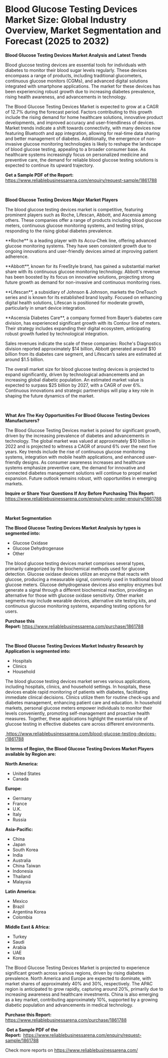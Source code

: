 <p><h1>Blood Glucose Testing Devices Market Size: Global Industry Overview, Market Segmentation and Forecast (2025 to 2032)</h1></p><p><strong>Blood Glucose Testing Devices Market Analysis and Latest Trends</strong></p>
<p><p>Blood glucose testing devices are essential tools for individuals with diabetes to monitor their blood sugar levels regularly. These devices encompass a range of products, including traditional glucometers, continuous glucose monitors (CGMs), and advanced digital solutions integrated with smartphone applications. The market for these devices has been experiencing robust growth due to increasing diabetes prevalence, rising health awareness, and advancements in technology.</p><p>The Blood Glucose Testing Devices Market is expected to grow at a CAGR of 12.7% during the forecast period. Factors contributing to this growth include the rising demand for home healthcare solutions, innovative product developments, and improved accuracy and user-friendliness of devices. Market trends indicate a shift towards connectivity, with many devices now featuring Bluetooth and app integration, allowing for real-time data sharing and better management of diabetes. Additionally, the emergence of non-invasive glucose monitoring technologies is likely to reshape the landscape of blood glucose testing, appealing to a broader consumer base. As healthcare systems increasingly focus on personalized medicine and preventive care, the demand for reliable blood glucose testing solutions is expected to continue its upward trajectory.</p></p>
<p><strong>Get a Sample PDF of the Report:&nbsp;</strong> <a href="https://www.reliablebusinessarena.com/enquiry/request-sample/1861788?utm_campaign=2868&utm_medium=2&utm_source=Github&utm_content=ia&utm_term=04032025&utm_id=blood-glucose-testing-devices">https://www.reliablebusinessarena.com/enquiry/request-sample/1861788</a></p>
<p>&nbsp;</p>
<p><strong>Blood Glucose Testing Devices Major Market Players</strong></p>
<p><p>The blood glucose testing devices market is competitive, featuring prominent players such as Roche, Lifescan, Abbott, and Ascensia among others. These companies offer a range of products including blood glucose meters, continuous glucose monitoring systems, and testing strips, responding to the rising global diabetes prevalence.</p><p>**Roche** is a leading player with its Accu-Chek line, offering advanced glucose monitoring systems. They have seen consistent growth due to ongoing innovations and user-friendly devices aimed at improving patient adherence.</p><p>**Abbott**, known for its FreeStyle brand, has gained a substantial market share with its continuous glucose monitoring technology. Abbott's revenue has been boosted by its focus on innovative solutions, projecting strong future growth as demand for non-invasive and continuous monitoring rises.</p><p>**Lifescan**, a subsidiary of Johnson & Johnson, markets the OneTouch series and is known for its established brand loyalty. Focused on enhancing digital health solutions, Lifescan is positioned for moderate growth, particularly in smart device integration.</p><p>**Ascensia Diabetes Care**, a company formed from Bayer’s diabetes care division, has experienced significant growth with its Contour line of meters. Their strategy includes expanding their digital ecosystem, anticipating robust growth fueled by technological integration.</p><p>Sales revenues indicate the scale of these companies: Roche's Diagnostics division reported approximately $14 billion, Abbott generated around $10 billion from its diabetes care segment, and Lifescan’s sales are estimated at around $1.5 billion.</p><p>The overall market size for blood glucose testing devices is projected to expand significantly, driven by technological advancements and an increasing global diabetic population. An estimated market value is expected to surpass $25 billion by 2027, with a CAGR of over 6%. Continuous innovations and strategic partnerships will play a key role in shaping the future dynamics of the market.</p></p>
<p>&nbsp;</p>
<p><strong>What Are The Key Opportunities For Blood Glucose Testing Devices Manufacturers?</strong></p>
<p><p>The Blood Glucose Testing Devices market is poised for significant growth, driven by the increasing prevalence of diabetes and advancements in technology. The global market was valued at approximately $10 billion in 2022 and is projected to witness a CAGR of around 6% over the next five years. Key trends include the rise of continuous glucose monitoring systems, integration with mobile health applications, and enhanced user-friendly designs. As consumer awareness increases and healthcare systems emphasize preventive care, the demand for innovative and connected diabetes management solutions will continue to propel market expansion. Future outlook remains robust, with opportunities in emerging markets.</p></p>
<p><strong>Inquire or Share Your Questions If Any Before Purchasing This Report:</strong> <a href="https://www.reliablebusinessarena.com/enquiry/pre-order-enquiry/1861788?utm_campaign=2868&utm_medium=2&utm_source=Github&utm_content=ia&utm_term=04032025&utm_id=blood-glucose-testing-devices">https://www.reliablebusinessarena.com/enquiry/pre-order-enquiry/1861788</a></p>
<p>&nbsp;</p>
<p><strong>Market Segmentation</strong></p>
<p><strong>The Blood Glucose Testing Devices Market Analysis by types is segmented into:</strong></p>
<p><ul><li>Glucose Oxidase</li><li>Glucose Dehydrogenase</li><li>Other</li></ul></p>
<p><p>The blood glucose testing devices market comprises several types, primarily categorized by the biochemical methods used for glucose detection. Glucose oxidase devices utilize an enzyme that reacts with glucose, producing a measurable signal, commonly used in traditional blood glucose meters. Glucose dehydrogenase devices also employ enzymes but generate a signal through a different biochemical reaction, providing an alternative for those with glucose oxidase sensitivity. Other market segments may include wearable devices, alternative site testing kits, and continuous glucose monitoring systems, expanding testing options for users.</p></p>
<p><strong>Purchase this Report:&nbsp;</strong><a href="https://www.reliablebusinessarena.com/purchase/1861788?utm_campaign=2868&utm_medium=2&utm_source=Github&utm_content=ia&utm_term=04032025&utm_id=blood-glucose-testing-devices">https://www.reliablebusinessarena.com/purchase/1861788</a></p>
<p>&nbsp;</p>
<p><strong>The Blood Glucose Testing Devices Market Industry Research by Application is segmented into:</strong></p>
<p><ul><li>Hospitals</li><li>Clinics</li><li>Household</li></ul></p>
<p><p>The blood glucose testing devices market serves various applications, including hospitals, clinics, and household settings. In hospitals, these devices enable rapid monitoring of patients with diabetes, facilitating immediate clinical decisions. Clinics utilize them for routine check-ups and diabetes management, enhancing patient care and education. In household markets, personal glucose meters empower individuals to monitor their levels conveniently, promoting self-management and proactive health measures. Together, these applications highlight the essential role of glucose testing in effective diabetes care across different environments.</p></p>
<p><a href="https://www.reliablebusinessarena.com/blood-glucose-testing-devices-r1861788?utm_campaign=2868&utm_medium=2&utm_source=Github&utm_content=ia&utm_term=04032025&utm_id=blood-glucose-testing-devices">&nbsp;https://www.reliablebusinessarena.com/blood-glucose-testing-devices-r1861788</a></p>
<p><strong>In terms of Region, the Blood Glucose Testing Devices Market Players available by Region are:</strong></p>
<p>
    <p> <strong> North America: </strong>
        <ul>
            <li>United States</li>
            <li>Canada</li>
        </ul>
        </p> 
    <p> <strong> Europe: </strong>
        <ul>
            <li>Germany</li>
            <li>France</li>
            <li>U.K.</li>
            <li>Italy</li>
            <li>Russia</li>
        </ul>
        </p> 
    <p> <strong> Asia-Pacific: </strong>
        <ul>
            <li>China</li>
            <li>Japan</li>
            <li>South Korea</li>
            <li>India</li>
            <li>Australia</li>
            <li>China Taiwan</li>
            <li>Indonesia</li>
            <li>Thailand</li>
            <li>Malaysia</li>
        </ul>
        </p> 
    <p> <strong> Latin America: </strong>
        <ul>
            <li>Mexico</li>
            <li>Brazil</li>
            <li>Argentina Korea</li>
            <li>Colombia</li>
        </ul>
        </p> 
    <p> <strong> Middle East & Africa: </strong>
        <ul>
            <li>Turkey</li>
            <li>Saudi</li>
            <li>Arabia</li>
            <li>UAE</li>
            <li>Korea</li>
        </ul>
    </p>
    </p>
<p><p>The Blood Glucose Testing Devices Market is projected to experience significant growth across various regions, driven by rising diabetes prevalence. North America and Europe are expected to dominate, with market shares of approximately 40% and 30%, respectively. The APAC region is anticipated to grow rapidly, capturing around 20%, primarily due to increasing awareness and healthcare investments. China is also emerging as a key market, contributing approximately 10%, supported by a growing diabetic population and advancements in medical technology.</p></p>
<p><strong>Purchase this Report: </strong><a href="https://www.reliablebusinessarena.com/purchase/1861788?utm_campaign=2868&utm_medium=2&utm_source=Github&utm_content=ia&utm_term=04032025&utm_id=blood-glucose-testing-devices">https://www.reliablebusinessarena.com/purchase/1861788</a></p>
<p>&nbsp;<strong>Get a Sample PDF of the Report:&nbsp;&nbsp;</strong><a href="https://www.reliablebusinessarena.com/enquiry/request-sample/1861788?utm_campaign=2868&utm_medium=2&utm_source=Github&utm_content=ia&utm_term=04032025&utm_id=blood-glucose-testing-devices">https://www.reliablebusinessarena.com/enquiry/request-sample/1861788</a></p>
<p><strong></strong></p>
<p>Check more reports on <a href="https://www.reliablebusinessarena.com/?utm_campaign=2868&utm_medium=2&utm_source=Github&utm_content=ia&utm_term=04032025&utm_id=blood-glucose-testing-devices">https://www.reliablebusinessarena.com/</a></p>